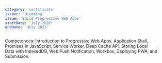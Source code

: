 ```yaml
---
category: 'certificate'
issuer: 'Dicoding'
issue: 'Build Progressive Web Apps'
startDate: 'July 2020'
endDate: 'July 2023'
---
```


Competences: Introduction to Progressive Web Apps, Application Shell, Promises in JavaScript, Service Worker, Deep Cache API, Storing Local Data with IndexedDB, Web Push Notification, Workbox, Deploying PWA, and Submission.
